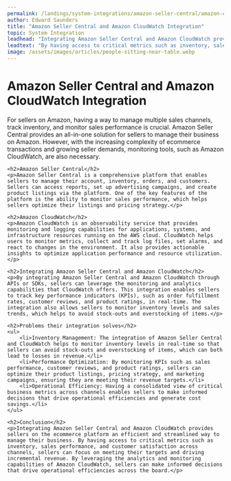 ```yaml
---
permalink: /landings/system-integrations/amazon-seller-central/amazon-cloudwatch
author: Edward Saunders
title: "Amazon Seller Central and Amazon CloudWatch Integration"
topic: System Integration
leadhead: "Integrating Amazon Seller Central and Amazon CloudWatch provides sellers on the ecommerce platform an efficient and streamlined way to manage their business"
leadtext: "By having access to critical metrics such as inventory, sales performance, and customer satisfaction across channels, sellers can focus on meeting their targets and driving incremental revenue. By leveraging the analytics and monitoring capabilities of Amazon CloudWatch, sellers can make informed decisions that drive operational efficiencies across the board."
image: /assets/images/articles/people-sitting-near-table.webp
---
```

<div class="arttext">	<h1>Amazon Seller Central and Amazon CloudWatch Integration</h1>
	<p>For sellers on Amazon, having a way to manage multiple sales channels, track inventory, and monitor sales performance is crucial. Amazon Seller Central provides an all-in-one solution for sellers to manage their business on Amazon. However, with the increasing complexity of ecommerce transactions and growing seller demands, monitoring tools, such as Amazon CloudWatch, are also necessary.</p>

	<h2>Amazon Seller Central</h2>
	<p>Amazon Seller Central is a comprehensive platform that enables sellers to manage their account, inventory, orders, and customers. Sellers can access reports, set up advertising campaigns, and create product listings via the platform. One of the key features of the platform is the ability to monitor sales performance, which helps sellers optimize their listings and pricing strategy.</p>

	<h2>Amazon CloudWatch</h2>
	<p>Amazon CloudWatch is an observability service that provides monitoring and logging capabilities for applications, systems, and infrastructure resources running on the AWS cloud. CloudWatch helps users to monitor metrics, collect and track log files, set alarms, and react to changes in the environment. It also provides actionable insights to optimize application performance and resource utilization.</p>

	<h2>Integrating Amazon Seller Central and Amazon CloudWatch</h2>
	<p>By integrating Amazon Seller Central and Amazon CloudWatch through APIs or SDKs, sellers can leverage the monitoring and analytics capabilities that CloudWatch offers. This integration enables sellers to track key performance indicators (KPIs), such as order fulfillment rates, customer reviews, and product ratings, in real-time. The integration also allows sellers to monitor inventory levels and sales trends, which helps to avoid stock-outs and overstocking of items.</p>

	<h2>Problems their integration solves</h2>
	<ul>
		<li>Inventory Management: The integration of Amazon Seller Central and CloudWatch helps to monitor inventory levels in real-time so that sellers can avoid stock-outs and overstocking of items, which can both lead to losses in revenue.</li>
		<li>Performance Optimization: By monitoring KPIs such as sales performance, customer reviews, and product ratings, sellers can optimize their product listings, pricing strategy, and marketing campaigns, ensuring they are meeting their revenue targets.</li>
		<li>Operational Efficiency: Having a consolidated view of critical business metrics across channels enables sellers to make informed decisions that drive operational efficiencies and generate cost savings.</li>
	</ul>

	<h2>Conclusion</h2>
	<p>Integrating Amazon Seller Central and Amazon CloudWatch provides sellers on the ecommerce platform an efficient and streamlined way to manage their business. By having access to critical metrics such as inventory, sales performance, and customer satisfaction across channels, sellers can focus on meeting their targets and driving incremental revenue. By leveraging the analytics and monitoring capabilities of Amazon CloudWatch, sellers can make informed decisions that drive operational efficiencies across the board.</p>
</div>